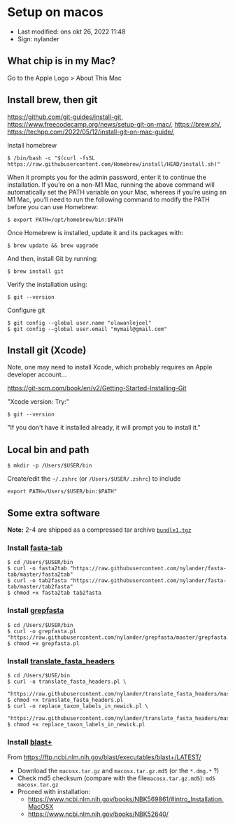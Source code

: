 # Setup on macos

- Last modified: ons okt 26, 2022  11:48
- Sign: nylander


## What chip is in my Mac?

Go to the Apple Logo > About This Mac

## Install brew, then git

<https://github.com/git-guides/install-git>,
<https://www.freecodecamp.org/news/setup-git-on-mac/>,
<https://brew.sh/>,
<https://techpp.com/2022/05/12/install-git-on-mac-guide/>,

Install homebrew

    $ /bin/bash -c "$(curl -fsSL https://raw.githubusercontent.com/Homebrew/install/HEAD/install.sh)"

When it prompts you for the admin password, enter it to continue the
installation. If you’re on a non-M1 Mac, running the above command will
automatically set the PATH variable on your Mac, whereas if you’re using an M1
Mac, you’ll need to run the following command to modify the PATH before you can
use Homebrew:

    $ export PATH=/opt/homebrew/bin:$PATH

Once Homebrew is installed, update it and its packages with:

    $ brew update && brew upgrade

And then, install Git by running:

    $ brew install git

Verify the installation using:

    $ git --version

Configure git

    $ git config --global user.name "olawanlejoel"
    $ git config --global user.email "mymail@gmail.com"

## Install git (Xcode)

Note, one may need to install Xcode, which probably requires an Apple developer account...

<https://git-scm.com/book/en/v2/Getting-Started-Installing-Git>

"Xcode version: Try:"

    $ git --version

"If you don't have it installed already, it will prompt you to install it."

## Local bin and path

    $ mkdir -p /Users/$USER/bin

Create/edit the `~/.zshrc` (or `/Users/$USER/.zshrc`) to include

    export PATH=/Users/$USER/bin:$PATH"

## Some extra software

**Note:** 2-4 are shipped as a compressed tar archive [`bundle1.tgz`](bundle1.tgz)

### Install [fasta-tab](https://github.com/nylander/fasta-tab)

    $ cd /Users/$USER/bin
    $ curl -o fasta2tab "https://raw.githubusercontent.com/nylander/fasta-tab/master/fasta2tab"
    $ curl -o tab2fasta "https://raw.githubusercontent.com/nylander/fasta-tab/master/tab2fasta"
    $ chmod +x fasta2tab tab2fasta

### Install [grepfasta](https://github.com/nylander/grepfasta)

    $ cd /Users/$USER/bin
    $ curl -o grepfasta.pl "https://raw.githubusercontent.com/nylander/grepfasta/master/grepfasta.pl"
    $ chmod +x grepfasta.pl

### Install [translate_fasta_headers](https://github.com/nylander/translate_fasta_headers)

    $ cd /Users/$USE/bin
    $ curl -o translate_fasta_headers.pl \
        "https://raw.githubusercontent.com/nylander/translate_fasta_headers/master/translate_fasta_headers.pl"
    $ chmod +x translate_fasta_headers.pl
    $ curl -o replace_taxon_labels_in_newick.pl \
        "https://raw.githubusercontent.com/nylander/translate_fasta_headers/master/replace_taxon_labels_in_newick.pl"
    $ chmod +x replace_taxon_labels_in_newick.pl

### Install [blast+](https://ftp.ncbi.nlm.nih.gov/blast/executables/blast+/LATEST/)

From <https://ftp.ncbi.nlm.nih.gov/blast/executables/blast+/LATEST/>

- Download the `macosx.tar.gz` and `macosx.tar.gz.md5` (or the `*.dmg.*` ?)
- Check md5 checksum (compare with the file`macosx.tar.gz.md5`): `md5 macosx.tar.gz`
- Proceed with installation:
    - <https://www.ncbi.nlm.nih.gov/books/NBK569861/#intro_Installation.MacOSX>
    - <https://www.ncbi.nlm.nih.gov/books/NBK52640/>


